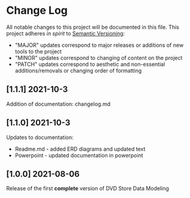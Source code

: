 # Change Log

All notable changes to this project will be documented in this file.
This project adheres *in spirit* to [Semantic Versioning](http://semver.org/):
- "MAJOR" updates correspond to major releases or additions of new tools to the project
- "MINOR" updates correspond to changing of content on the project
- "PATCH" updates correspond to aesthetic and non-essential additions/removals or changing order of formatting

## [1.1.1] 2021-10-3

Addition of documentation: changelog.md 

## [1.1.0] 2021-10-3
Updates to documentation: 
- Readme.md - added ERD diagrams and updated text 
- Powerpoint - updated documentation in powerpoint 

## [1.0.0] 2021-08-06

Release of the first **complete** version of DVD Store Data Modeling
